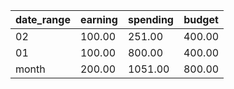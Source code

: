 | date_range | earning | spending | budget |
|------------|---------|----------|--------|
| 02         | 100.00  | 251.00   | 400.00 |
| 01         | 100.00  | 800.00   | 400.00 |
| month      | 200.00  | 1051.00  | 800.00 |
